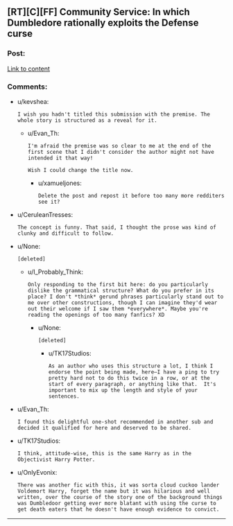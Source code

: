 ## [RT][C][FF] Community Service: In which Dumbledore rationally exploits the Defense curse

### Post:

[Link to content](https://www.fanfiction.net/s/11728619/1/Community-Service)

### Comments:

- u/kevshea:
  ```
  I wish you hadn't titled this submission with the premise. The whole story is structured as a reveal for it.
  ```

  - u/Evan_Th:
    ```
    I'm afraid the premise was so clear to me at the end of the first scene that I didn't consider the author might not have intended it that way!

    Wish I could change the title now.
    ```

    - u/xamueljones:
      ```
      Delete the post and repost it before too many more redditers see it?
      ```

- u/CeruleanTresses:
  ```
  The concept is funny. That said, I thought the prose was kind of clunky and difficult to follow.
  ```

- u/None:
  ```
  [deleted]
  ```

  - u/I_Probably_Think:
    ```
    Only responding to the first bit here: do you particularly dislike the grammatical structure? What do you prefer in its place? I don't *think* gerund phrases particularly stand out to me over other constructions, though I can imagine they'd wear out their welcome if I saw them *everywhere*. Maybe you're reading the openings of too many fanfics? XD
    ```

    - u/None:
      ```
      [deleted]
      ```

      - u/TK17Studios:
        ```
        As an author who uses this structure a lot, I think I endorse the point being made, here—I have a ping to try pretty hard not to do this twice in a row, or at the start of every paragraph, or anything like that.  It's important to mix up the length and style of your sentences.
        ```

- u/Evan_Th:
  ```
  I found this delightful one-shot recommended in another sub and decided it qualified for here and deserved to be shared.
  ```

- u/TK17Studios:
  ```
  I think, attitude-wise, this is the same Harry as in the Objectivist Harry Potter.
  ```

- u/OnlyEvonix:
  ```
  There was another fic with this, it was sorta cloud cuckoo lander Voldemort Harry, forget the name but it was hilarious and well written, over the course of the story one of the background things was Dumbledoor getting ever more blatant with using the curse to get death eaters that he doesn't have enough evidence to convict.
  ```

---

